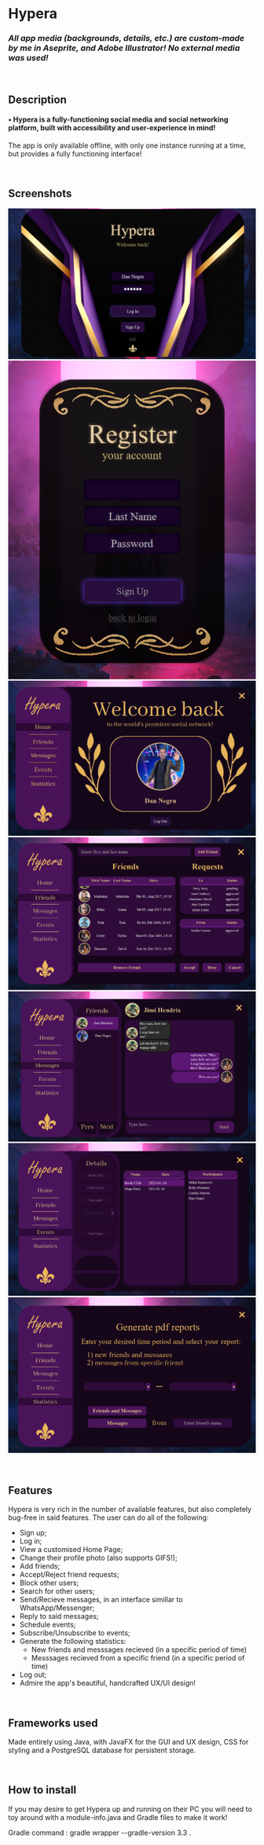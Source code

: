 # Hypera

###  ***All app media (backgrounds, details, etc.) are custom-made by me in Aseprite, and Adobe Illustrator! No external media was used!***
<br>
    
## Description

#### •	Hypera is a fully-functioning social media and social networking platform, built with accessibility and user-experience in mind!
The app is only available offline, with only one instance running at a time, but provides a fully functioning interface!

<br>

## Screenshots

![login](https://github.com/Iovva/Hypera-Social-Network/blob/main/screenshots/login.png)
![register](https://github.com/Iovva/Hypera-Social-Network/blob/main/screenshots/register.png)
![home](https://github.com/Iovva/Hypera-Social-Network/blob/main/screenshots/home.gif)
![friends](https://github.com/Iovva/Hypera-Social-Network/blob/main/screenshots/friends.png)
![messages](https://github.com/Iovva/Hypera-Social-Network/blob/main/screenshots/messages.png)
![events](https://github.com/Iovva/Hypera-Social-Network/blob/main/screenshots/events.png)
![statistics](https://github.com/Iovva/Hypera-Social-Network/blob/main/screenshots/statistics.png)

<br>

## Features
Hypera is very rich in the number of available features, but also completely bug-free in said features.
The user can do all of the following:
- Sign up;
- Log in;
- View a customised Home Page;
- Change their profile photo (also supports GIFS!);
- Add friends;
- Accept/Reject friend requests;
- Block other users;
- Search for other users;
- Send/Recieve messages, in an interface simillar to WhatsApp/Messenger;
- Reply to said messages;
- Schedule events;
- Subscribe/Unsubscribe to events;
- Generate the following statistics:
  - New friends and messsages recieved (in a specific period of time)
  - Messsages recieved from a specific friend (in a specific period of time)
- Log out;
- Admire the app's beautiful, handcrafted UX/UI design!

<br>

## Frameworks used
Made entirely using Java, with JavaFX for the GUI and UX design, CSS for styling and a PostgreSQL database for persistent storage.


<br>

## How to install
If you may desire to get Hypera up and running on their PC you will need to toy around with a module-info.java and Gradle files to make it work!

Gradle command : gradle wrapper --gradle-version 3.3 .
